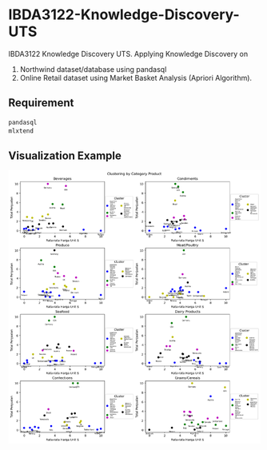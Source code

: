 # IBDA3122-Knowledge-Discovery-UTS
IBDA3122 Knowledge Discovery UTS. Applying Knowledge Discovery on 
1. Northwind dataset/database using pandasql
2. Online Retail dataset using Market Basket Analysis (Apriori Algorithm). 

## Requirement
```python
pandasql
mlxtend
```

## Visualization Example
![alternatvie text](output4.png)
